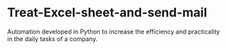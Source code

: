 # Treat-Excel-sheet-and-send-mail
 Automation developed in Python to increase the efficiency and practicality in the daily tasks of a company.
